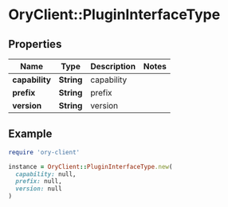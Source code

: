 # OryClient::PluginInterfaceType

## Properties

| Name | Type | Description | Notes |
| ---- | ---- | ----------- | ----- |
| **capability** | **String** | capability |  |
| **prefix** | **String** | prefix |  |
| **version** | **String** | version |  |

## Example

```ruby
require 'ory-client'

instance = OryClient::PluginInterfaceType.new(
  capability: null,
  prefix: null,
  version: null
)
```

